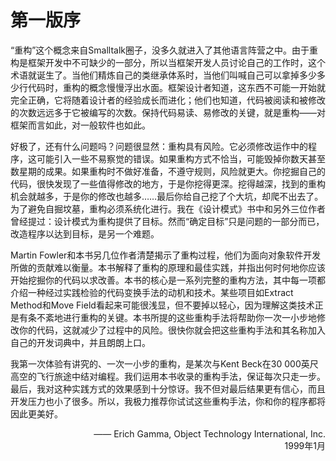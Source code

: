 # 第一版序

“重构”这个概念来自Smalltalk圈子，没多久就进入了其他语言阵营之中。由于重构是框架开发中不可缺少的一部分，所以当框架开发人员讨论自己的工作时，这个术语就诞生了。当他们精炼自己的类继承体系时，当他们叫喊自己可以拿掉多少多少行代码时，重构的概念慢慢浮出水面。框架设计者知道，这东西不可能一开始就完全正确，它将随着设计者的经验成长而进化；他们也知道，代码被阅读和被修改的次数远远多于它被编写的次数。保持代码易读、易修改的关键，就是重构——对框架而言如此，对一般软件也如此。

好极了，还有什么问题吗？问题很显然：重构具有风险。它必须修改运作中的程序，这可能引入一些不易察觉的错误。如果重构方式不恰当，可能毁掉你数天甚至数星期的成果。如果重构时不做好准备，不遵守规则，风险就更大。你挖掘自己的代码，很快发现了一些值得修改的地方，于是你挖得更深。挖得越深，找到的重构机会就越多，于是你的修改也越多……最后你给自己挖了个大坑，却爬不出去了。为了避免自掘坟墓，重构必须系统化进行。我在《设计模式》书中和另外三位作者曾经提过：设计模式为重构提供了目标。然而“确定目标”只是问题的一部分而已，改造程序以达到目标，是另一个难题。

Martin Fowler和本书另几位作者清楚揭示了重构过程，他们为面向对象软件开发所做的贡献难以衡量。本书解释了重构的原理和最佳实践，并指出何时何地你应该开始挖掘你的代码以求改善。本书的核心是一系列完整的重构方法，其中每一项都介绍一种经过实践检验的代码变换手法的动机和技术。某些项目如Extract Method和Move Field看起来可能很浅显，但不要掉以轻心，因为理解这类技术正是有条不紊地进行重构的关键。本书所提的这些重构手法将帮助你一次一小步地修改你的代码，这就减少了过程中的风险。很快你就会把这些重构手法和其名称加入自己的开发词典中，并且朗朗上口。

我第一次体验有讲究的、一次一小步的重构，是某次与Kent Beck在30 000英尺高空的飞行旅途中结对编程。我们运用本书收录的重构手法，保证每次只走一步。最后，我对这种实践方式的效果感到十分惊讶。我不但对最后结果更有信心，而且开发压力也小了很多。所以，我极力推荐你试试这些重构手法，你和你的程序都将因此更美好。

<p style='text-align: right;'>
—— Erich Gamma, Object Technology International, Inc.<br/>
1999年1月</p> 